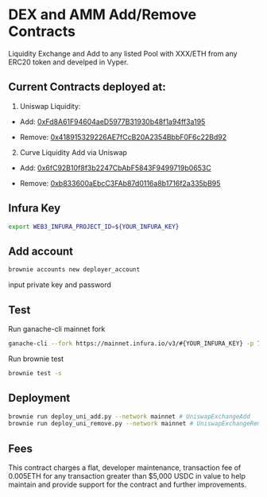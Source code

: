 # DEX and AMM Add/Remove Contracts
Liquidity Exchange and Add to any listed Pool with XXX/ETH from any ERC20 token and develped in Vyper.

## Current Contracts deployed at:
1. Uniswap Liquidity:
  * Add: [0xFd8A61F94604aeD5977B31930b48f1a94ff3a195](https://etherscan.io/address/0xFd8A61F94604aeD5977B31930b48f1a94ff3a195)

  * Remove: [0x418915329226AE7fCcB20A2354BbbF0F6c22Bd92](https://etherscan.io/address/0x418915329226AE7fCcB20A2354BbbF0F6c22Bd92)


2. Curve Liquidity Add via Uniswap
  * Add: [0x6fC92B10f8f3b2247CbAbF5843F9499719b0653C](https://etherscan.io/address/0x6fC92B10f8f3b2247CbAbF5843F9499719b0653C)

  * Remove: [0xb833600aEbcC3FAb87d0116a8b1716f2a335bB95](https://etherscan.io/address/0xb833600aEbcC3FAb87d0116a8b1716f2a335bB95)


## Infura Key
```bash
export WEB3_INFURA_PROJECT_ID=${YOUR_INFURA_KEY}
```

## Add account
```bash
brownie accounts new deployer_account
```

input private key and password


## Test
Run ganache-cli mainnet fork

```bash
ganache-cli --fork https://mainnet.infura.io/v3/#{YOUR_INFURA_KEY} -p 7545 -e 10000
```

Run brownie test

```bash
brownie test -s
```

## Deployment
```bash
brownie run deploy_uni_add.py --network mainnet # UniswapExchangeAdd
brownie run deploy_uni_remove.py --network mainnet # UniswapExchangeRemove
```

## Fees
This contract charges a flat, developer maintenance, transaction fee of 0.005ETH for any transaction greater than $5,000 USDC in value to help maintain and provide support for the contract and further improvements.